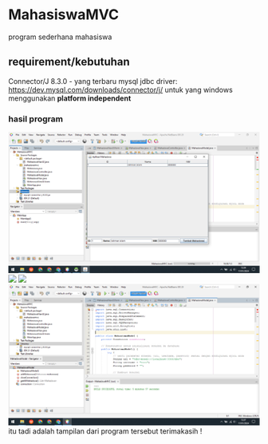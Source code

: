 # MahasiswaMVC
program sederhana mahasiswa
## requirement/kebutuhan
Connector/J 8.3.0 - yang terbaru
mysql jdbc driver: https://dev.mysql.com/downloads/connector/j/
untuk yang windows menggunakan **platform independent**
### hasil program
<img src="screeenshot-hasil/hasil-running.png">
<img src="screeenshot-hasil/scr-database-1">
<img src="screeenshot-hasil/scr-database-2">
<img src="screeenshot-hasil/preview-code.png">
itu tadi adalah tampilan dari program tersebut terimakasih !
